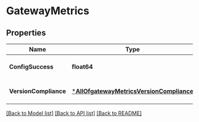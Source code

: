 # GatewayMetrics

## Properties
Name | Type | Description | Notes
------------ | ------------- | ------------- | -------------
**ConfigSuccess** | **float64** | config success score | [optional] [default to null]
**VersionCompliance** | [***AllOfgatewayMetricsVersionCompliance**](AllOfgatewayMetricsVersionCompliance.md) |  | [optional] [default to null]

[[Back to Model list]](../README.md#documentation-for-models) [[Back to API list]](../README.md#documentation-for-api-endpoints) [[Back to README]](../README.md)

